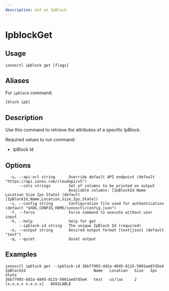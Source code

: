 ```yaml
---
description: Get an IpBlock
---
```


# IpblockGet

## Usage

```text
ionosctl ipblock get [flags]
```

## Aliases

For `ipblock` command:
```text
[block ipb]
```

## Description

Use this command to retrieve the attributes of a specific IpBlock.

Required values to run command:

* IpBlock Id

## Options

```text
  -u, --api-url string      Override default API endpoint (default "https://api.ionos.com/cloudapi/v5")
      --cols strings        Set of columns to be printed on output 
                            Available columns: [IpBlockId Name Location Size Ips State] (default [IpBlockId,Name,Location,Size,Ips,State])
  -c, --config string       Configuration file used for authentication (default "$XDG_CONFIG_HOME/ionosctl/config.json")
  -f, --force               Force command to execute without user input
  -h, --help                help for get
      --ipblock-id string   The unique IpBlock Id (required)
  -o, --output string       Desired output format [text|json] (default "text")
  -q, --quiet               Quiet output
```

## Examples

```text
ionosctl ipblock get --ipblock-id 3bb77993-dd2a-4845-8115-5001ae87d5e4 
IpBlockId                              Name   Location   Size   Ips                 State
3bb77993-dd2a-4845-8115-5001ae87d5e4   test   us/las     2      [x.x.x.x x.x.x.x]   AVAILABLE
```

